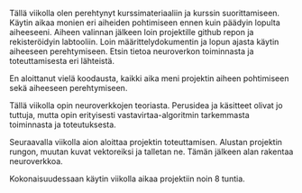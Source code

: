 Tällä viikolla olen perehtynyt kurssimateriaaliin ja kurssin suorittamiseen. Käytin aikaa monien eri aiheiden pohtimiseen ennen kuin päädyin lopulta aiheeseeni. Aiheen valinnan jälkeen loin projektille github repon ja rekisteröidyin labtooliin. 
Loin määrittelydokumentin ja lopun ajasta käytin aiheeseen perehtymiseen. Etsin tietoa neuroverkon toiminnasta ja toteuttamisesta eri lähteistä.

En aloittanut vielä koodausta, kaikki aika meni projektin aiheen pohtimiseen sekä aiheeseen perehtymiseen.

Tällä viikolla opin neuroverkkojen teoriasta. Perusidea ja käsitteet olivat jo tuttuja, mutta opin erityisesti vastavirtaa-algoritmin tarkemmasta toiminnasta ja toteutuksesta.

Seuraavalla viikolla aion aloittaa projektin toteuttamisen. Alustan projektin rungon, muutan kuvat vektoreiksi ja talletan ne. Tämän jälkeen alan rakentaa neuroverkkoa.

Kokonaisuudessaan käytin viikolla aikaa projektiin noin 8 tuntia.
